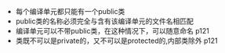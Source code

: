 - 每个编译单元都只能有一个public类
- public类的名称必须完全与含有该编译单元的文件名相匹配
- 编译单元可以不带public类，在这种情况下，可以随意命名  p121
- 类既不可以是private的，又不可以是protected的,内部类除外 p121
